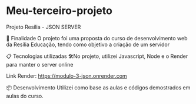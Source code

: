 # Meu-terceiro-projeto

Projeto Resília - JSON SERVER

🚀 Finalidade
O projeto foi uma proposta do curso de desenvolvimento web da Resília Educação, tendo como objetivo a criação de um servidor

📋 Tecnologias utilizadas
🛠️No projeto, utilizei Javascript, Node e o Render para manter o server online

Link Render:
https://modulo-3-json.onrender.com

📦 Desenvolvimento
Utilizei como base as aulas e códigos demostrados em aulas do curso.
